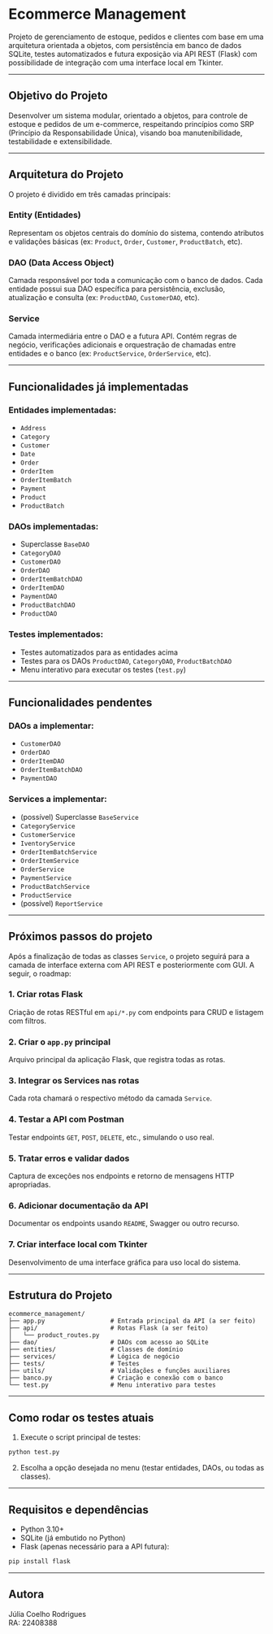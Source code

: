 # Ecommerce Management

Projeto de gerenciamento de estoque, pedidos e clientes com base em uma arquitetura orientada a objetos, com persistência em banco de dados SQLite, testes automatizados e futura exposição via API REST (Flask) com possibilidade de integração com uma interface local em Tkinter.

---

## Objetivo do Projeto

Desenvolver um sistema modular, orientado a objetos, para controle de estoque e pedidos de um e-commerce, respeitando princípios como SRP (Princípio da Responsabilidade Única), visando boa manutenibilidade, testabilidade e extensibilidade.

---

## Arquitetura do Projeto

O projeto é dividido em três camadas principais:

### Entity (Entidades)
Representam os objetos centrais do domínio do sistema, contendo atributos e validações básicas (ex: `Product`, `Order`, `Customer`, `ProductBatch`, etc).

### DAO (Data Access Object)
Camada responsável por toda a comunicação com o banco de dados. Cada entidade possui sua DAO específica para persistência, exclusão, atualização e consulta (ex: `ProductDAO`, `CustomerDAO`, etc).

### Service
Camada intermediária entre o DAO e a futura API. Contém regras de negócio, verificações adicionais e orquestração de chamadas entre entidades e o banco (ex: `ProductService`, `OrderService`, etc).

---

## Funcionalidades já implementadas

### Entidades implementadas:
- `Address`
- `Category`
- `Customer`
- `Date`
- `Order`
- `OrderItem`
- `OrderItemBatch`
- `Payment`
- `Product`
- `ProductBatch`

### DAOs implementadas:
- Superclasse `BaseDAO`
- `CategoryDAO`
- `CustomerDAO`
- `OrderDAO`
- `OrderItemBatchDAO`
- `OrderItemDAO`
- `PaymentDAO`
- `ProductBatchDAO`
- `ProductDAO`

### Testes implementados:
- Testes automatizados para as entidades acima
- Testes para os DAOs `ProductDAO`, `CategoryDAO`, `ProductBatchDAO`
- Menu interativo para executar os testes (`test.py`)

---

## Funcionalidades pendentes

### DAOs a implementar:
- `CustomerDAO`
- `OrderDAO`
- `OrderItemDAO`
- `OrderItemBatchDAO`
- `PaymentDAO`

### Services a implementar:
- (possível) Superclasse `BaseService`
- `CategoryService`
- `CustomerService`
- `IventoryService`
- `OrderItemBatchService`
- `OrderItemService`
- `OrderService`
- `PaymentService`
- `ProductBatchService`
- `ProductService`
- (possível) `ReportService`

---

## Próximos passos do projeto

Após a finalização de todas as classes `Service`, o projeto seguirá para a camada de interface externa com API REST e posteriormente com GUI. A seguir, o roadmap:

### 1. Criar rotas Flask
Criação de rotas RESTful em `api/*.py` com endpoints para CRUD e listagem com filtros.

### 2. Criar o `app.py` principal
Arquivo principal da aplicação Flask, que registra todas as rotas.

### 3. Integrar os Services nas rotas
Cada rota chamará o respectivo método da camada `Service`.

### 4. Testar a API com Postman
Testar endpoints `GET`, `POST`, `DELETE`, etc., simulando o uso real.

### 5. Tratar erros e validar dados
Captura de exceções nos endpoints e retorno de mensagens HTTP apropriadas.

### 6. Adicionar documentação da API
Documentar os endpoints usando `README`, Swagger ou outro recurso.

### 7. Criar interface local com Tkinter
Desenvolvimento de uma interface gráfica para uso local do sistema.

---

## Estrutura do Projeto

```
ecommerce_management/
├── app.py                  # Entrada principal da API (a ser feito)
├── api/                    # Rotas Flask (a ser feito)
│   └── product_routes.py
├── dao/                    # DAOs com acesso ao SQLite
├── entities/               # Classes de domínio
├── services/               # Lógica de negócio
├── tests/                  # Testes
├── utils/                  # Validações e funções auxiliares
├── banco.py                # Criação e conexão com o banco
└── test.py                 # Menu interativo para testes
```

---

## Como rodar os testes atuais

1. Execute o script principal de testes:
```bash
python test.py
```

2. Escolha a opção desejada no menu (testar entidades, DAOs, ou todas as classes).

---

## Requisitos e dependências

- Python 3.10+
- SQLite (já embutido no Python)
- Flask (apenas necessário para a API futura):
```bash
pip install flask
```

---

## Autora

Júlia Coelho Rodrigues  
RA: 22408388

